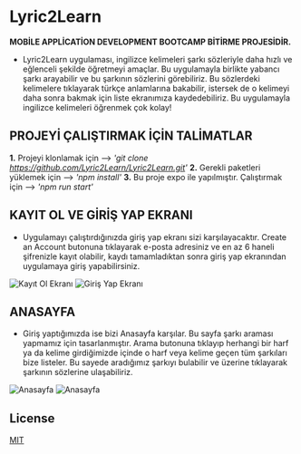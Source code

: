 # Lyric2Learn

**</Code16> MOBİLE APPLİCATİON DEVELOPMENT BOOTCAMP BİTİRME PROJESİDİR.**

* Lyric2Learn uygulaması, ingilizce kelimeleri şarkı sözleriyle daha hızlı ve eğlenceli şekilde öğretmeyi amaçlar. Bu uygulamayla birlikte yabancı şarkı arayabilir ve bu şarkının sözlerini görebiliriz. Bu sözlerdeki kelimelere tıklayarak türkçe anlamlarına bakabilir, istersek de o kelimeyi daha sonra bakmak için liste ekranımıza kaydedebiliriz. Bu uygulamayla ingilizce kelimeleri öğrenmek çok kolay!

## PROJEYİ ÇALIŞTIRMAK İÇİN TALİMATLAR

**1.** Projeyi klonlamak için   -->   _'git clone https://github.com/Lyric2Learn/Lyric2Learn.git'_
**2.** Gerekli paketleri yüklemek için   -->   _'npm install'_
**3.** Bu proje expo ile yapılmıştır. Çalıştırmak için   -->   _'npm run start'_

## KAYIT OL VE GİRİŞ YAP EKRANI

* Uygulamayı çalıştırdığınızda giriş yap ekranı sizi karşılayacaktır. Create an Account butonuna tıklayarak e-posta adresiniz ve en az 6 haneli şifrenizle kayıt olabilir, kaydı tamamladıktan sonra giriş yap ekranından uygulamaya giriş yapabilirsiniz.

![Kayıt Ol Ekranı](https://i.hizliresim.com/37g6uw2.png)
![Giriş Yap Ekranı](https://i.hizliresim.com/a2mteqo.png)

## ANASAYFA
* Giriş yaptığımızda ise bizi Anasayfa karşılar. Bu sayfa şarkı araması yapmamız için tasarlanmıştır. Arama butonuna tıklayıp herhangi bir harf ya da kelime girdiğimizde içinde o harf veya kelime geçen tüm şarkıları bize listeler. Bu sayede aradığımız şarkıyı bulabilir ve üzerine tıklayarak şarkının sözlerine ulaşabiliriz.

![Anasayfa](https://i.hizliresim.com/hx6n2zt.png)
![Anasayfa](https://i.hizliresim.com/mtp8pfp.png)

## License

[MIT](https://choosealicense.com/licenses/mit/)


